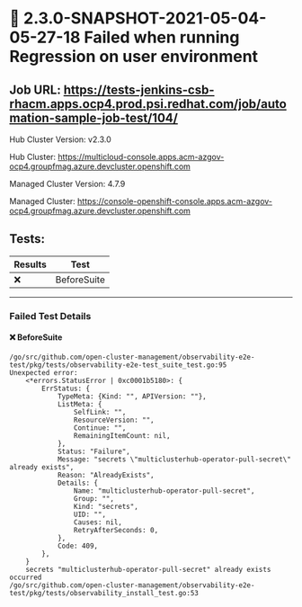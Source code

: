 # :red_circle: 2.3.0-SNAPSHOT-2021-05-04-05-27-18 Failed when running Regression on user environment

## Job URL: https://tests-jenkins-csb-rhacm.apps.ocp4.prod.psi.redhat.com/job/automation-sample-job-test/104/


Hub Cluster Version: v2.3.0

Hub Cluster: https://multicloud-console.apps.acm-azgov-ocp4.groupfmag.azure.devcluster.openshift.com

Managed Cluster Version: 4.7.9

Managed Cluster: https://console-openshift-console.apps.acm-azgov-ocp4.groupfmag.azure.devcluster.openshift.com

## Tests:

|Results|Test|
|---|---|
| :x: | BeforeSuite |


---

### Failed Test Details

#### :x: BeforeSuite


```
/go/src/github.com/open-cluster-management/observability-e2e-test/pkg/tests/observability-e2e-test_suite_test.go:95
Unexpected error:
    <*errors.StatusError | 0xc0001b5180>: {
        ErrStatus: {
            TypeMeta: {Kind: "", APIVersion: ""},
            ListMeta: {
                SelfLink: "",
                ResourceVersion: "",
                Continue: "",
                RemainingItemCount: nil,
            },
            Status: "Failure",
            Message: "secrets \"multiclusterhub-operator-pull-secret\" already exists",
            Reason: "AlreadyExists",
            Details: {
                Name: "multiclusterhub-operator-pull-secret",
                Group: "",
                Kind: "secrets",
                UID: "",
                Causes: nil,
                RetryAfterSeconds: 0,
            },
            Code: 409,
        },
    }
    secrets "multiclusterhub-operator-pull-secret" already exists
occurred
/go/src/github.com/open-cluster-management/observability-e2e-test/pkg/tests/observability_install_test.go:53
```
                        
